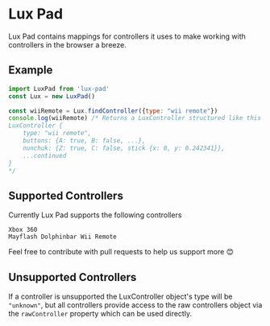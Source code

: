 # Lux Pad
Lux Pad contains mappings for controllers it uses to make working with controllers in the browser a breeze.

## Example
```js
import LuxPad from 'lux-pad'
const Lux = new LuxPad()

const wiiRemote = Lux.findController({type: "wii remote"})
console.log(wiiRemote) /* Returns a LuxController structured like this
LuxController {
    type: "wii remote",
    buttons: {A: true, B: false, ...},
    nunchuk: {Z: true, C: false, stick {x: 0, y: 0.242341}},
    ...continued
}
*/
```

## Supported Controllers
Currently Lux Pad supports the following controllers
```
Xbox 360
Mayflash Dolphinbar Wii Remote
```
Feel free to contribute with pull requests to help us support more :blush:

## Unsupported Controllers
If a controller is unsupported the LuxController object's type will be `"unknown"`, but all controllers provide access to the raw controllers object via the `rawController` property which can be used directly.
